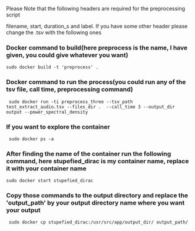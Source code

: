 Please Note that the following headers are required for the preprocessing script 

filename, start, duration_s and label. If you have some other header please change the .tsv with the following ones

### Docker command to build(here preprocess is the name, I have given, you could give whatever you want)
```
sudo docker build -t 'preprocess' .
```
### Docker command to run the process(you could run any of the tsv file, call time, preprocessing command)

```
 sudo docker run -ti preprocess_three --tsv_path test_extract_audio.tsv --files_dir .  --call_time 3 --output_dir output --power_spectral_density 
```
### If you want to explore the container

```
 sudo docker ps -a
```

### After finding the name of the container run the following command, here stupefied_dirac is my container name, replace it with your container name

```
sudo docker start stupefied_dirac
```

### Copy those commands to the output directory and replace the 'output_path' by your output directory name where you want your output

```
 sudo docker cp stupefied_dirac:/usr/src/app/output_dir/ output_path/
```
